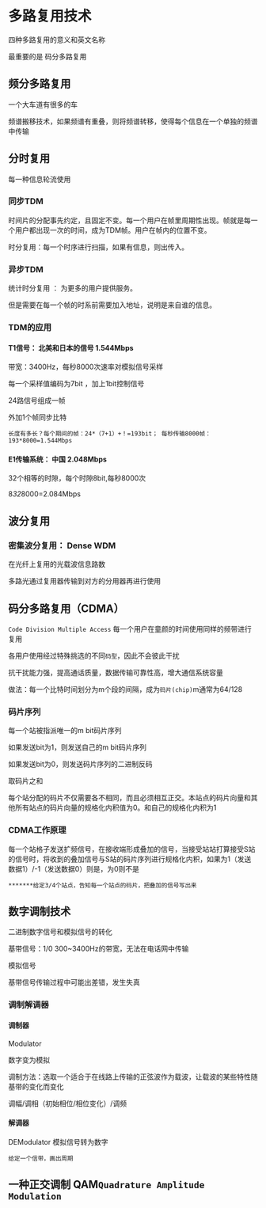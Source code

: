 # 多路复用技术
四种多路复用的意义和英文名称

最重要的是 码分多路复用

## 频分多路复用
一个大车道有很多的车

频谱搬移技术，如果频谱有重叠，则将频谱转移，使得每个信息在一个单独的频谱中传输

## 分时复用
每一种信息轮流使用

### 同步TDM
时间片的分配事先约定，且固定不变。每一个用户在帧里周期性出现。帧就是每一个用户都出现一次的时间，成为TDM帧。用户在帧内的位置不变。

时分复用：每一个时序进行扫描，如果有信息，则出传入。

### 异步TDM
统计时分复用 ： 为更多的用户提供服务。

但是需要在每一个帧的时系前需要加入地址，说明是来自谁的信息。

### TDM的应用
#### T1信号： 北美和日本的信号 1.544Mbps
带宽：3400Hz，每秒8000次速率对模拟信号采样

每一个采样值编码为7bit ，加上1bit控制信号

24路信号组成一帧

外加1个帧同步比特

`长度有多长？每个期间的帧：24*（7+1）+！=193bit； 每秒传输8000帧：193*8000=1.544Mbps`

#### E1传输系统： 中国 2.048Mbps
32个相等的时隙，每个时隙8bit,每秒8000次

8*32*8000=2.084Mbps

## 波分复用
### 密集波分复用： Dense WDM
在光纤上复用的光载波信息路数

多路光通过复用器传输到对方的分用器再进行使用

## 码分多路复用（CDMA）
`Code Division Multiple Access`
每一个用户在童颜的时间使用同样的频带进行复用

各用户使用经过特殊挑选的不同`码型`，因此不会彼此干扰

抗干扰能力强，提高通话质量，数据传输可靠性高，增大通信系统容量

做法：每一个比特时间划分为m个段的间隔，成为`码片(chip)`m通常为64/128

### 码片序列
每一个站被指派唯一的m bit码片序列

如果发送bit为1，则发送自己的m bit码片序列

如果发送bit为0，则发送码片序列的二进制反码

取码片之和

每个站分配的码片不仅需要各不相同，而且必须相互正交。本站点的码片向量和其他所有站点的码片向量的规格化内积值为0。和自己的规格化内积为1

### CDMA工作原理
每一个站格子发送扩频信号，在接收端形成叠加的信号，当接受站站打算接受S站的信号时，将收到的叠加信号与S站的码片序列进行规格化内积，如果为1（发送数据1）/-1（发送数据0）则是，为0则不是

`*******给定3/4个站点，告知每一个站点的码片，把叠加的信号写出来`

## 数字调制技术
二进制数字信号和模拟信号的转化

基带信号：1/0 300~3400Hz的带宽，无法在电话网中传输

模拟信号

基带信号传输过程中可能出差错，发生失真

### 调制解调器

#### 调制器
Modulator

数字变为模拟

调制方法：选取一个适合于在线路上传输的正弦波作为载波，让载波的某些特性随基带的变化而变化

调幅/调相（初始相位/相位变化）/调频
#### 解调器
DEModulator
模拟信号转为数字

`给定一个信带，画出周期`

## 一种正交调制  QAM`Quadrature Amplitude Modulation`




